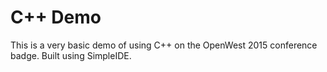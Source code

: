 C++ Demo
=============
This is a very basic demo of using C++ on the OpenWest 2015 conference badge. Built using SimpleIDE.
